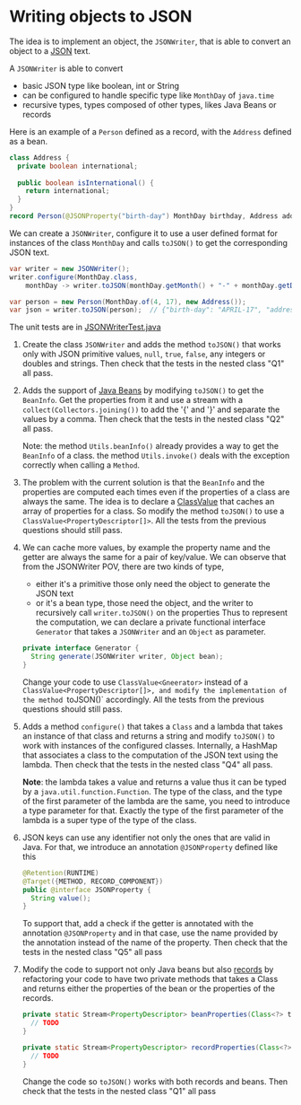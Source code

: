 # Writing objects to JSON

The idea is to implement an object, the `JSONWriter`, that is able to convert an object to a [JSON](https://json.org) text.

A `JSONWriter` is able to convert
- basic JSON type like boolean, int or String
- can be configured to handle specific type like `MonthDay` of `java.time`
- recursive types, types composed of other types, likes Java Beans or records 

Here is an example of a `Person` defined as a record, with the `Address` defined as a bean.

```java
class Address {
  private boolean international;
  
  public boolean isInternational() {
    return international;
  }
}
record Person(@JSONProperty("birth-day") MonthDay birthday, Address address) { }
```

We can create a `JSONWriter`, configure it to use a user defined format for instances of the class `MonthDay`
and calls `toJSON()` to get the corresponding JSON text.

```java
var writer = new JSONWriter();
writer.configure(MonthDay.class,
    monthDay -> writer.toJSON(monthDay.getMonth() + "-" + monthDay.getDayOfMonth()));

var person = new Person(MonthDay.of(4, 17), new Address());
var json = writer.toJSON(person);  // {"birth-day": "APRIL-17", "address": {"international": false}}
```

The unit tests are in [JSONWriterTest.java](src/test/java/com/github/forax/framework/mapper/JSONWriterTest.java)

1. Create the class `JSONWriter` and adds the method `toJSON()` that works only with
   JSON primitive values, `null`, `true`, `false`, any integers or doubles and strings.
   Then check that the tests in the nested class "Q1" all pass.

2. Adds the support of [Java Beans](../COMPANION.md#java-bean-and-beaninfo) by modifying `toJSON()` to get the `BeanInfo`.
   Get the properties  from it and use a stream with a `collect(Collectors.joining())`
   to add the '{' and '}' and  separate the values by a comma.
   Then check that the tests in the nested class "Q2" all pass.

   Note: the method `Utils.beanInfo()` already provides a way to get the `BeanInfo` of a class.
         the method `Utils.invoke()` deals with the exception correctly when calling a `Method`.

3. The problem with the current solution is that the `BeanInfo` and the properties are computed each times
   even if the properties of a class are always the same.
   The idea is to declare a [ClassValue](../COMPANION.md#classvalue) that caches an array of properties for a class.
   So modify the method `toJSON()` to use a `ClassValue<PropertyDescriptor[]>`.
   All the tests from the previous questions should still pass.

4. We can cache more values, by example the property name and the getter are always the same for a pair of key/value.
   We can observe that from the JSONWriter POV, there are two kinds of type,
   - either it's a primitive those only need the object to generate the JSON text
   - or it's a bean type, those need the object, and the writer to recursively call `writer.toJSON()`
     on the properties
   Thus to represent the computation, we can declare a private functional interface `Generator` that takes
   a `JSONWriter` and an `Object` as parameter.
   ```java
   private interface Generator {
     String generate(JSONWriter writer, Object bean);
   }
   ```
   Change your code to use `ClassValue<Gneerator>` instead of a `ClassValue<PropertyDescriptor[]>,
   and modify the implementation of the method `toJSON()` accordingly.
   All the tests from the previous questions should still pass.

5. Adds a method `configure()` that takes a `Class` and a lambda that takes an instance of that class
   and returns a string and modify `toJSON()` to work with instances of the configured classes.
   Internally, a HashMap that associates a class to the computation of the JSON text using the lambda.
   Then check that the tests in the nested class "Q4" all pass.

   **Note**: the lambda takes a value and returns a value thus it can be typed by a `java.util.function.Function`.
   The type of the class, and the type of the first parameter of the lambda are the same,
   you need to introduce a type parameter for that. Exactly the type of the first parameter of the
   lambda is a super type of the type of the class.

6. JSON keys can use any identifier not only the ones that are valid in Java.
   For that, we introduce an annotation `@JSONProperty` defined like this
   ```java
   @Retention(RUNTIME)
   @Target({METHOD, RECORD_COMPONENT})
   public @interface JSONProperty {
     String value();
   }
   ```
   To support that, add a check if the getter is annotated with the annotation `@JSONProperty`
   and in that case, use the name provided by the annotation instead of the name of the property.
   Then check that the tests in the nested class "Q5" all pass

7. Modify the code to support not only Java beans but also [records](../COMPANION.md#record) by refactoring
   your code to have two private methods  that takes a Class and returns either the properties of the bean
   or the properties of the records.
   ```java
   private static Stream<PropertyDescriptor> beanProperties(Class<?> type) {
     // TODO
   }

   private static Stream<PropertyDescriptor> recordProperties(Class<?> type) {
     // TODO
   }
   ```
   Change the code so `toJSON()` works with both records and beans.
   Then check that the tests in the nested class "Q1" all pass

